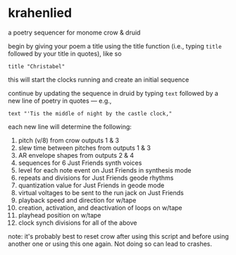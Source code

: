 # krahenlied
a poetry sequencer for monome crow &amp; druid

begin by giving your poem a title using the title function (i.e., typing ```title``` followed by your title in quotes), like so

```title "Christabel"```

this will start the clocks running and create an initial sequence

continue by updating the sequence in druid by typing ```text``` followed by a new line of poetry in quotes — e.g.,

```text "'Tis the middle of night by the castle clock,"```

each new line will determine the following:

1) pitch (v/8) from crow outputs 1 & 3
2) slew time between pitches from outputs 1 & 3
3) AR envelope shapes from outputs 2 & 4
4) sequences for 6 Just Friends synth voices
5) level for each note event on Just Friends in synthesis mode
6) repeats and divisions for Just Friends geode rhythms
7) quantization value for Just Friends in geode mode
8) virtual voltages to be sent to the run jack on Just Friends
9) playback speed and direction for w/tape
10) creation, activation, and deactivation of loops on w/tape
11) playhead position on w/tape
12) clock synch divisions for all of the above

note: it's probably best to reset crow after using this script and before using another one or using this one again. Not doing so can lead to crashes.
